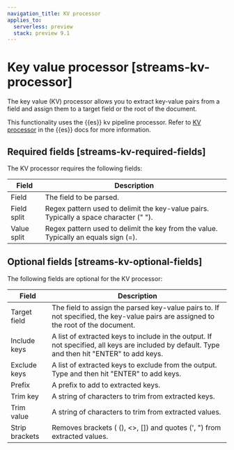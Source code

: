 ```yaml
---
navigation_title: KV processor
applies_to:
  serverless: preview
  stack: preview 9.1
---
```

# Key value processor [streams-kv-processor]

The key value (KV) processor allows you to extract key-value pairs from a field and assign them to a target field or the root of the document.

This functionality uses the {{es}} kv pipeline processor. Refer to [KV processor](elasticsearch://reference/enrich-processor/kv-processor.md) in the {{es}} docs for more information.

## Required fields [streams-kv-required-fields]

The KV processor requires the following fields:

| Field | Description|
| ------- | --------------- |
| Field | The field to be parsed.|
| Field split | Regex pattern used to delimit the key-value pairs. Typically a space character (" "). |
| Value split | Regex pattern used to delimit the key from the value. Typically an equals sign (=). |

## Optional fields [streams-kv-optional-fields]

The following fields are optional for the KV processor:

| Field | Description|
| ------- | --------------- |
| Target field | The field to assign the parsed key-value pairs to. If not specified, the key-value pairs are assigned to the root of the document. |
| Include keys | A list of extracted keys to include in the output. If not specified, all keys are included by default. Type and then hit "ENTER" to add keys. |
| Exclude keys | A list of extracted keys to exclude from the output. Type and then hit "ENTER" to add keys. |
| Prefix | A prefix to add to extracted keys. |
| Trim key | A string of characters to trim from extracted keys. |
| Trim value | A string of characters to trim from extracted values. |
| Strip brackets | Removes brackets ( (), <>, []) and quotes (', ") from extracted values.|
